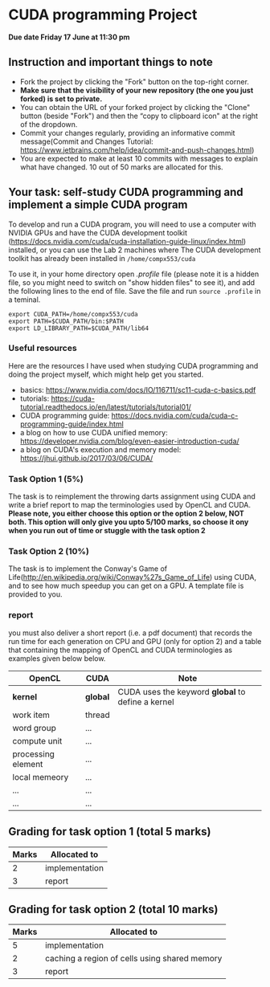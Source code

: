 # CUDA programming Project

**Due date Friday 17 June at 11:30 pm**

## Instruction and important things to note

* Fork the project by clicking the "Fork" button on the top-right corner.
* **Make sure that the visibility of your new repository (the one you just forked) is set to private.**
* You can obtain the URL of your forked project by clicking the "Clone" button (beside "Fork") and then the “copy to clipboard icon" at the right of the dropdown.
* Commit your changes regularly, providing an informative commit message(Commit and Changes Tutorial: https://www.jetbrains.com/help/idea/commit-and-push-changes.html)
* You are expected to make at least 10 commits with messages to explain what have changed. 10 out of 50 marks are allocated for this. 


## Your task: self-study CUDA programming and implement a simple CUDA program ##

To develop and run a CUDA program, you will need to use a computer with NVIDIA GPUs and have the CUDA development toolkit (https://docs.nvidia.com/cuda/cuda-installation-guide-linux/index.html) installed, or you can use the Lab 2 machines where The CUDA development toolkit has already been installed in  ```/home/compx553/cuda```

To use it, in your home directory open _.profile_ file (please note it is a hidden file, so you might need to switch on "show hidden files" to see it), and add the following lines to the end of file. Save the file and run ```source .profile``` 
in a teminal.

```
export CUDA_PATH=/home/compx553/cuda
export PATH=$CUDA_PATH/bin:$PATH
export LD_LIBRARY_PATH=$CUDA_PATH/lib64
```

### Useful resources ###

Here are the resources I have used when studying CUDA programming and doing the project myself, which might help get you started.

* basics: https://www.nvidia.com/docs/IO/116711/sc11-cuda-c-basics.pdf
* tutorials: https://cuda-tutorial.readthedocs.io/en/latest/tutorials/tutorial01/
* CUDA programming guide: https://docs.nvidia.com/cuda/cuda-c-programming-guide/index.html
* a blog on how to use CUDA unified memory: https://developer.nvidia.com/blog/even-easier-introduction-cuda/
* a blog on CUDA's execution and memory model: https://jhui.github.io/2017/03/06/CUDA/

### Task Option 1 (5%)
The task is to reimplement the throwing darts assignment using CUDA and write a  brief report to map the terminologies used by OpenCL and CUDA. **Please note, you either choose this option or the option 2 below, NOT both. This option will only give you upto 5/100 marks, so choose it ony when you run out of time or stuggle with the task option 2** 

### Task Option 2 (10%)

The task is to implement the Conway's Game of Life(http://en.wikipedia.org/wiki/Conway%27s_Game_of_Life) using CUDA, and to see how much speedup you can get on a GPU. A template file is provided to you.


### report ###
you must also deliver a short report (i.e. a pdf document) that records the run time for each generation on CPU and GPU (only for option 2) and a table that containing the mapping of OpenCL and CUDA terminologies as examples given below below. 


|OpenCL|CUDA| Note |
|-----|--------|-------------------|
| __kernel__ | __global__ | CUDA uses the keyword __global__ to define a kernel|
|work item | thread| |
|word group | ... | |
| compute unit | ... | |     
| processing element | ... | |     
| local memeory | ... | |     
| ... | ... | |     
| ... | ... | |     


## Grading for task option 1 (total 5 marks)

|Marks|Allocated to|
|-----|--------|
|2 | implementation|
|3 | report | 


## Grading for task option 2 (total 10 marks)

|Marks|Allocated to|
|-----|--------|
|5 | implementation|
|2 | caching a region of cells using shared memory| 
|3 | report | 

